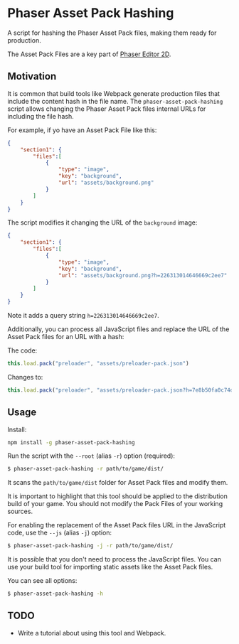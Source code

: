 # Phaser Asset Pack Hashing

A script for hashing the Phaser Asset Pack files, making them ready for production.

The Asset Pack Files are a key part of [Phaser Editor 2D](https://phasereditor2d.com).

## Motivation

It is common that build tools like Webpack generate production files that include the content hash in the file name.
The `phaser-asset-pack-hashing` script allows changing the Phaser Asset Pack files internal URLs for including the file hash.

For example, if yo have an Asset Pack File like this:

```json
{
    "section1": {
        "files":[
            {
                "type": "image",
                "key": "background",
                "url": "assets/background.png"
            }
        ]
    }
}
```

The script modifies it changing the URL of the `background` image:

```json
{
    "section1": {
        "files":[
            {
                "type": "image",
                "key": "background",
                "url": "assets/background.png?h=226313014646669c2ee7"
            }
        ]
    }
}
```

Note it adds a query string `h=226313014646669c2ee7`.

Additionally, you can process all JavaScript files and replace the URL of the Asset Pack files for an URL with a hash:

The code:

```js
this.load.pack("preloader", "assets/preloader-pack.json")
```

Changes to:

```js
this.load.pack("preloader", "assets/preloader-pack.json?h=7e8b50fa0c74d225fbee")
```

## Usage

Install:

```bash
npm install -g phaser-asset-pack-hashing
```

Run the script with the `--root` (alias `-r`) option (required):

```bash
$ phaser-asset-pack-hashing -r path/to/game/dist/
```

It scans the `path/to/game/dist` folder for Asset Pack files and modify them.

It is important to highlight that this tool should be applied to the distribution build of your game. You should not modify the Pack Files of your working sources.

For enabling the replacement of the Asset Pack files URL in the JavaScript code, use the `--js` (alias `-j`) option:

```bash
$ phaser-asset-pack-hashing -j -r path/to/game/dist/
```
It is possible that you don't need to process the JavaScript files. You can use your build tool for importing static assets like the Asset Pack files.

You can see all options:

```bash
$ phaser-asset-pack-hashing -h
```

## TODO

* Write a tutorial about using this tool and Webpack.